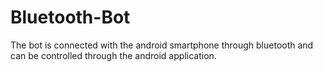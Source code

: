 # Bluetooth-Bot
The bot is connected with the android smartphone through bluetooth and can be controlled through the android application.
